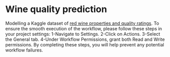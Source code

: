# Wine quality prediction
Modelling a Kaggle dataset of [red wine properties and quality ratings](https://www.kaggle.com/uciml/red-wine-quality-cortez-et-al-2009). 
To ensure the smooth execution of the workflow, please follow these steps in your project settings:
1-Navigate to Settings.
2-Click on Actions.
3-Select the General tab.
4-Under Workflow Permissions, grant both Read and Write permissions.
By completing these steps, you will help prevent any potential workflow failures.




